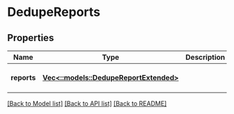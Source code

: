 # DedupeReports

## Properties
Name | Type | Description | Notes
------------ | ------------- | ------------- | -------------
**reports** | [**Vec<::models::DedupeReportExtended>**](DedupeReportExtended.md) |  | [optional] [default to null]

[[Back to Model list]](../README.md#documentation-for-models) [[Back to API list]](../README.md#documentation-for-api-endpoints) [[Back to README]](../README.md)


